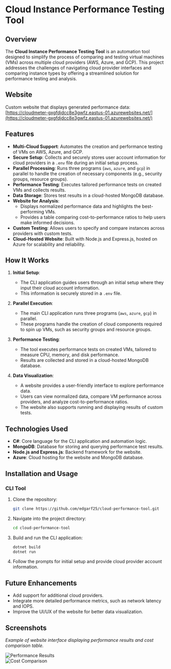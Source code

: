 # Cloud Instance Performance Testing Tool

## Overview

The **Cloud Instance Performance Testing Tool** is an automation tool designed to simplify the process of comparing and testing virtual machines (VMs) across multiple cloud providers (AWS, Azure, and GCP). This project addresses the challenges of navigating cloud provider interfaces and comparing instance types by offering a streamlined solution for performance testing and analysis.

## Website

Custom website that displays generated performance data:  
[https://cloudmeter-gxgfdjdcc8e3gwfz.eastus-01.azurewebsites.net/](https://cloudmeter-gxgfdjdcc8e3gwfz.eastus-01.azurewebsites.net/)

## Features

- **Multi-Cloud Support**: Automates the creation and performance testing of VMs on AWS, Azure, and GCP.
- **Secure Setup**: Collects and securely stores user account information for cloud providers in a `.env` file during an initial setup process.
- **Parallel Processing**: Runs three programs (`aws`, `azure`, and `gcp`) in parallel to handle the creation of necessary components (e.g., security groups, resource groups).
- **Performance Testing**: Executes tailored performance tests on created VMs and collects results.
- **Data Storage**: Stores test results in a cloud-hosted MongoDB database.
- **Website for Analysis**:
  - Displays normalized performance data and highlights the best-performing VMs.
  - Provides a table comparing cost-to-performance ratios to help users make informed decisions.
- **Custom Testing**: Allows users to specify and compare instances across providers with custom tests.
- **Cloud-Hosted Website**: Built with Node.js and Express.js, hosted on Azure for scalability and reliability.

## How It Works

1. **Initial Setup**:
   - The CLI application guides users through an initial setup where they input their cloud account information.
   - This information is securely stored in a `.env` file.

2. **Parallel Execution**:
   - The main CLI application runs three programs (`aws`, `azure`, `gcp`) in parallel.
   - These programs handle the creation of cloud components required to spin up VMs, such as security groups and resource groups.

3. **Performance Testing**:
   - The tool executes performance tests on created VMs, tailored to measure CPU, memory, and disk performance.
   - Results are collected and stored in a cloud-hosted MongoDB database.

4. **Data Visualization**:
   - A website provides a user-friendly interface to explore performance data.
   - Users can view normalized data, compare VM performance across providers, and analyze cost-to-performance ratios.
   - The website also supports running and displaying results of custom tests.

## Technologies Used

- **C#**: Core language for the CLI application and automation logic.
- **MongoDB**: Database for storing and querying performance test results.
- **Node.js and Express.js**: Backend framework for the website.
- **Azure**: Cloud hosting for the website and MongoDB database.

## Installation and Usage

### CLI Tool

1. Clone the repository:
    ```bash
    git clone https://github.com/edgarf25/cloud-performance-tool.git
    ```
2. Navigate into the project directory:
    ```bash
    cd cloud-performance-tool
    ```
3. Build and run the CLI application:
    ```bash
    dotnet build
    dotnet run
    ```
4. Follow the prompts for initial setup and provide cloud provider account information.

## Future Enhancements

- Add support for additional cloud providers.
- Integrate more detailed performance metrics, such as network latency and IOPS.
- Improve the UI/UX of the website for better data visualization.

## Screenshots

_Example of website interface displaying performance results and cost comparison table._

![Performance Results](link_to_screenshot)  
![Cost Comparison](link_to_screenshot)
